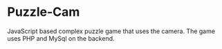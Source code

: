# Puzzle-Cam
JavaScript based complex puzzle game that uses the camera. The game uses PHP and MySql on the backend.
